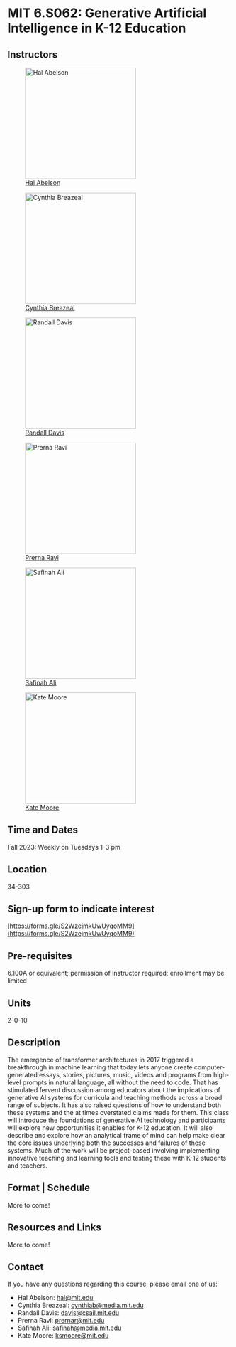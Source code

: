 # **MIT 6.S062: Generative Artificial Intelligence in K-12 Education**


## Instructors

<div>
<figure>
    <img
        src="https://www.csail.mit.edu/sites/default/files/styles/headshot/public/images/migration/abelson.jpg?h=5636fc5d&itok=ttD7eWss"
        width="250"
        alt="Hal Abelson"/>
    <figcaption ><a href="https://www.csail.mit.edu/person/hal-abelson">Hal Abelson</a></figcaption>
</figure>
</div>

<div>
<figure>
    <img
        src="https://openlearning.mit.edu/sites/default/files/people-photos/cynthia%20breazeal.jpg"
        width="250"
        alt="Cynthia Breazeal"/>
    <figcaption ><a href="https://www.media.mit.edu/people/cynthiab/overview">Cynthia Breazeal</a></figcaption>
</figure>
</div>

<div>
<figure>
    <img
        src="https://www.csail.mit.edu/sites/default/files/styles/headshot/public/images/people/profile/Jun%2030%202016%20-%20Digital%20Cognition%20Technologies%20-%20Randy%20Davis%20-%200001%20-%20social.jpg?h=5dd52f74&itok=THaS0U-S"
        width="250"
        alt="Randall Davis"/>
    <figcaption ><a href="https://www.csail.mit.edu/person/randall-davis">Randall Davis</a></figcaption>
</figure>
</div>

  <div >
    <figure>
    <img
    src="https://pbs.twimg.com/profile_images/1602560514852167680/jloxgKM5_400x400.jpg"
    width="250"
    alt="Prerna Ravi"/>
    <figcaption ><a href="https://prernaravi.com/"> Prerna Ravi</a></figcaption>
    </figure>
 </div>

<div >
    <figure>
    <img
    src="https://raise.mit.edu/images/team-safinah.jpg"
    width="250"
    alt="Safinah Ali"/>
    <figcaption ><a href="https://safinahali.com/">Safinah Ali</a></figcaption>
    </figure>
</div>



<div >
    <figure>
    <img
        src="https://education.mit.edu/wp-content/uploads/bb-plugin/cache/Kate-Moore-pdf-square.jpg"
        width="250"
        alt="Kate Moore"/>
    <figcaption ><a href="http://www.katemoore.me/">Kate Moore</a></figcaption>
    </figure>
</div>



## Time and Dates
Fall 2023: Weekly on Tuesdays 1-3 pm 

## Location
34-303

## Sign-up form to indicate interest
[https://forms.gle/S2WzejmkUwUyqoMM9](https://forms.gle/S2WzejmkUwUyqoMM9)

## Pre-requisites
6.100A or equivalent; permission of instructor required; enrollment may be limited

## Units
2-0-10


## Description

The emergence of transformer architectures in 2017 triggered a breakthrough in machine learning that today lets anyone create computer-generated essays, stories, pictures, music, videos and programs from high-level prompts in natural language, all without the need to code.  That has stimulated fervent discussion among educators about the implications of generative AI systems for curricula and teaching methods across a broad range of subjects.  It has also raised questions of how to understand both these systems and the at times overstated claims made for them. This class will introduce the foundations of generative AI technology and participants will explore new opportunities it enables for K-12 education.  It will also describe and explore how an analytical frame of mind can help make clear the core issues underlying both the successes and failures of these systems. Much of the work will be project-based involving implementing innovative teaching and learning tools and testing these with K-12 students and teachers.


## Format | Schedule

More to come! 

## Resources and Links

More to come!

## Contact
If you have any questions regarding this course, please email one of us: 

- Hal Abelson: <hal@mit.edu>
- Cynthia Breazeal: <cynthiab@media.mit.edu>
- Randall Davis: <davis@csail.mit.edu>
- Prerna Ravi: <prernar@mit.edu>
- Safinah Ali: <safinah@media.mit.edu>
- Kate Moore: <ksmoore@mit.edu>
